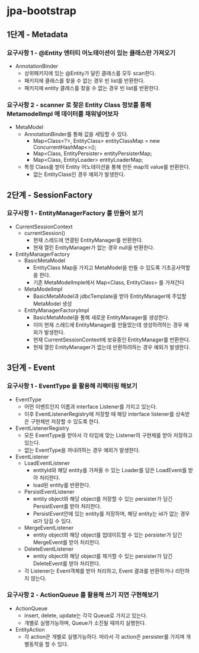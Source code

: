 # jpa-bootstrap

## 1단계 - Metadata
### 요구사항 1 - @Entity 엔터티 어노테이션이 있는 클래스만 가져오기
- AnnotationBinder
  - 상위패키지에 있는 @Entity가 달린 클래스를 모두 scan한다.
  - 패키지에 클래스를 찾을 수 없는 경우 빈 list를 반환한다.
  - 패키지에 entity 클래스를 찾을 수 없는 경우 빈 list를 반환한다.

### 요구사항 2 - scanner 로 찾은 Entity Class 정보를 통해 MetamodelImpl 에 데이터를 채워넣어보자
- MetaModel
  - AnnotationBinder를 통해 값을 세팅할 수 있다.
    - Map<Class<?>, EntityClass> entityClassMap = new ConcurrentHashMap<>();
    - Map<Class<?>, EntityPersister<?>> entityPersisterMap;
    - Map<Class<?>, EntityLoader<?>> entityLoaderMap;
  - 특정 Class를 받아 Entity 어노테이션을 통해 만든 map의 value를 반환한다.
    - 없는 EntityClass인 경우 예외가 발생한다.

## 2단계 - SessionFactory
### 요구사항 1 - EntityManagerFactory 를 만들어 보기
- CurrentSessionContext
  - currentSession()
    - 현재 스레드에 연결된 EntityManager를 반환한다.
    - 현재 열린 EntityManager가 없는 경우 null을 반환한다.
- EntityManagerFactory
  - BasicMetaModel
    - EntityClass Map을 가지고 MetaModel을 만들 수 있도록 기초공사역할을 한다.
    - 기존 MetaModelImple에서 Map<Class<?>, EntityClass<?>> 를 가져간다
  - MetaModelImpl
    - BasicMetaModel과 jdbcTemplate을 받아 EntityManager에 주입할 MetaModel 생성
  - EntityManagerFactoryImpl
    - BasicMetaModel을 통해 새로운 EntityManager를 생성한다.
    - 이미 현재 스레드에 EntityManager를 만들었는데 생성하려하는 경우 예외가 발생한다.
    - 현재 CurrentSessionContext에 보유중인 EntityManager를 반환한다.
    - 현재 열린 EntityManager가 없는데 반환하려하는 경우 예외가 발생한다.

## 3단계 - Event
### 요구사항 1 - EventType 을 활용해 리팩터링 해보기

- EventType
  - 어떤 이벤트인지 이름과 interface Listener를 가지고 있는다.
  - 이후 EventListenerRegistry에 저장할 때 해당 interface listener를 상속받은 구현체만 저장할 수 있도록 한다.
- EventListenerRegistry
  - 모든 EventType을 받아서 각 타입에 맞는 Listener의 구현체를 받아 저장하고 있는다.
  - 없는 EventType을 꺼내려하는 경우 예외가 발생한다.
- EventListener
  - LoadEventListener
    - entityId와 해당 entity를 가져올 수 있는 Loader를 담은 LoadEvent를 받아 처리한다.
    - load된 entity를 반환한다.
  - PersistEventListener
    - entity object와 해당 object를 저장할 수 있는 persister가 담긴 PersistEvent를 받아 처리한다.
    - PersistEvent안에 있는 entity를 저장하며, 해당 entity는 id가 없는 경우 id가 담길 수 있다.
  - MergeEventListener
    - entity object와 해당 object를 업데이트할 수 있는 persister가 담긴 MergeEvent를 받아 처리한다.
  - DeleteEventListener
    - entity object와 해당 object를 제거할 수 있는 persister가 담긴 DeleteEvent를 받아 처리한다.
  - 각 Listener는 Event객체를 받아 처리하고, Event 결과를 반환하거나 리턴하지 않는다.

### 요구사항 2 - ActionQueue 를 활용해 쓰기 지연 구현해보기
- ActionQueue
  - insert, delete, update는 각각 Queue로 가지고 있는다.
  - 개별로 실행가능하며, Queue가 소진될 때까지 실행한다.
- EntityAction
  - 각 action은 개별로 실행가능하다. 따라서 각 action은 persister를 가지며 개별동작을 할 수 있다.

